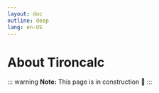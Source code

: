 ```yaml
---
layout: doc
outline: deep
lang: en-US
---
```


# About Tironcalc

::: warning
**Note:** This page is in construction 🚧
:::
